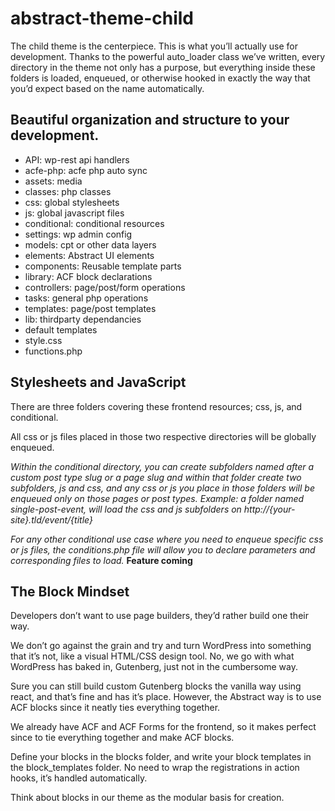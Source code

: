 # abstract-theme-child


The child theme is the centerpiece. This is what you’ll actually use for development. Thanks to the powerful auto_loader class we’ve written, every directory in the theme not only has a purpose, but everything inside these folders is loaded, enqueued, or otherwise hooked in exactly the way that you’d expect based on the name automatically.

## Beautiful organization and structure to your development. 

- API: wp-rest api handlers
- acfe-php: acfe php auto sync
- assets: media
- classes: php classes
- css: global stylesheets
- js: global javascript files
- conditional: conditional resources
- settings: wp admin config
- models: cpt or other data layers
- elements: Abstract UI elements
- components: Reusable template parts
- library: ACF block declarations
- controllers: page/post/form operations
- tasks: general php operations
- templates: page/post templates
- lib: thirdparty dependancies
- default templates
- style.css
- functions.php



## Stylesheets and JavaScript

There are three folders covering these frontend resources; css, js, and conditional. 

All css or js files placed in those two respective directories will be globally enqueued. 

*Within the conditional directory, you can create subfolders named after a custom post type slug or a page slug and within that folder create two subfolders, js and css, and any css or js you place in those folders will be enqueued only on those pages or post types.
Example: a folder named single-post-event, will load the css and js subfolders on http://{your-site}.tld/event/{title}*

*For any other conditional use case where you need to enqueue specific css or js files, the conditions.php file will allow you to declare parameters and corresponding files to load.*
**Feature coming**


## The Block Mindset

Developers don’t want to use page builders, they’d rather build one their way.

We don’t go against the grain and try and turn WordPress into something that it’s not, like a visual HTML/CSS design tool. No, we go with what WordPress has baked in, Gutenberg, just not in the cumbersome way.

Sure you can still build custom Gutenberg blocks the vanilla way using react, and that’s fine and has it’s place. However, the Abstract way is to use ACF blocks since it neatly ties everything together. 

We already have ACF and ACF Forms for the frontend, so it makes perfect since to tie everything together and make ACF blocks.

Define your blocks in the blocks folder, and write your block templates in the block_templates folder. No need to wrap the registrations in action hooks, it’s handled automatically.

Think about blocks in our theme as the modular basis for creation. 


